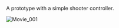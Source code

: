 A prototype with a simple shooter controller.

![Movie_001](https://github.com/user-attachments/assets/6465b1ef-6eb5-4246-8e37-09cdaf2c0faf)
